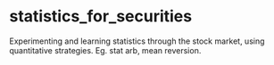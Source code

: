 # statistics_for_securities
Experimenting and learning statistics through the stock market, using quantitative strategies. Eg. stat arb, mean reversion.
